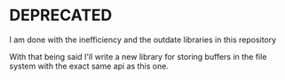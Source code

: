 # DEPRECATED

I am done with the inefficiency and the outdate libraries in this repository

With that being said I'll write a new library for storing buffers in the file system with the exact same api as this one.
